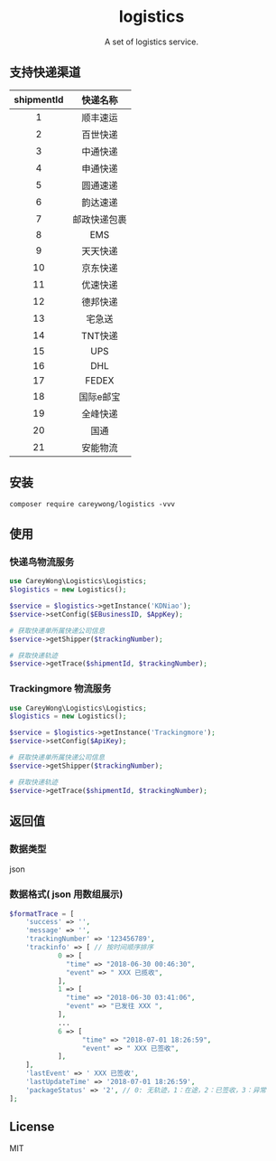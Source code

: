 <h1 align="center"> logistics </h1>

<p align="center"> A set of logistics service.</p>

## 支持快递渠道
shipmentId | 快递名称
:---:|:---:
1  | 顺丰速运
2  | 百世快递
3  | 中通快递
4  | 申通快递
5  | 圆通速递
6  | 韵达速递
7  | 邮政快递包裹
8  | EMS
9  | 天天快递
10 | 京东快递
11 | 优速快递
12 | 德邦快递
13 | 宅急送
14 | TNT快递
15 | UPS
16 | DHL
17 | FEDEX
18 | 国际e邮宝
19 | 全峰快递
20 | 国通
21 | 安能物流

## 安装

```shell
composer require careywong/logistics -vvv
```

## 使用
### 快递鸟物流服务
```php
use CareyWong\Logistics\Logistics;
$logistics = new Logistics();

$service = $logistics->getInstance('KDNiao');
$service->setConfig($EBusinessID, $AppKey);

# 获取快递单所属快递公司信息
$service->getShipper($trackingNumber);

# 获取快递轨迹
$service->getTrace($shipmentId, $trackingNumber);
```

### Trackingmore 物流服务
```php
use CareyWong\Logistics\Logistics;
$logistics = new Logistics();

$service = $logistics->getInstance('Trackingmore');
$service->setConfig($ApiKey);

# 获取快递单所属快递公司信息
$service->getShipper($trackingNumber);

# 获取快递轨迹
$service->getTrace($shipmentId, $trackingNumber);
```

## 返回值
### 数据类型
json

### 数据格式( json 用数组展示)
```php
$formatTrace = [
    'success' => '',
    'message' => '',
    'trackingNumber' => '123456789',
    'trackinfo' => [ // 按时间顺序排序
            0 => [
              "time" => "2018-06-30 00:46:30",
              "event" => " XXX 已揽收",
            ],
            1 => [
              "time" => "2018-06-30 03:41:06",
              "event" => "已发往 XXX ",
            ],
            ...
            6 => [
                  "time" => "2018-07-01 18:26:59",
                  "event" => " XXX 已签收",
            ],
    ],
    'lastEvent' => ' XXX 已签收',
    'lastUpdateTime' => '2018-07-01 18:26:59',
    'packageStatus' => '2', // 0: 无轨迹，1：在途，2：已签收，3：异常
];
```

## License

MIT
